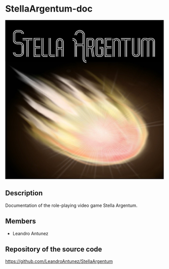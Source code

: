 # StellaArgentum-doc
![icon](SA-icon.jpg?raw=true)


## Description
Documentation of the role-playing video game Stella Argentum.

## Members
* Leandro Antunez

## Repository of the source code
https://github.com/LeandroAntunez/StellaArgentum
